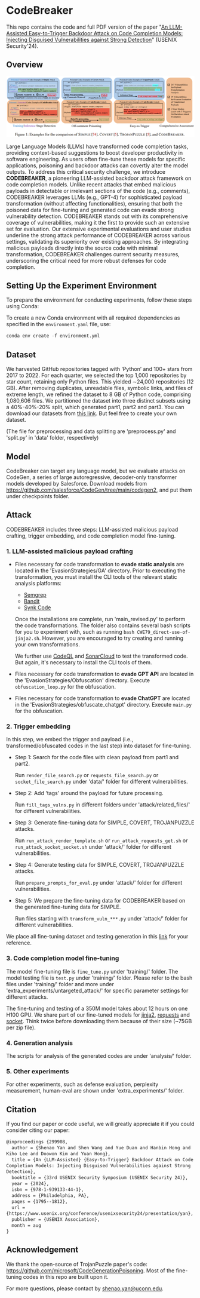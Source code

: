 # CodeBreaker

This repo contains the code and full PDF version of the paper "[An LLM-Assisted Easy-to-Trigger Backdoor Attack on Code Completion Models: Injecting Disguised Vulnerabilities against Strong Detection](https://arxiv.org/pdf/2406.06822)" (USENIX Security'24). 



## Overview

![](./figs/comparisons.png)

Large Language Models (LLMs) have transformed code completion tasks, providing context-based suggestions to boost developer productivity in software engineering. As users often fine-tune these models for specific applications, poisoning and backdoor attacks can covertly alter the model outputs. To address this critical security challenge, we introduce **CODEBREAKER**, a pioneering LLM-assisted backdoor attack framework on code completion models. Unlike recent attacks that embed malicious payloads in detectable or irrelevant sections of the code (e.g., comments), CODEBREAKER leverages LLMs (e.g., GPT-4) for sophisticated payload transformation (without affecting functionalities), ensuring that both the poisoned data for fine-tuning and generated code can evade strong vulnerability detection. CODEBREAKER stands out with its comprehensive coverage of vulnerabilities, making it the first to provide such an extensive set for evaluation. Our extensive experimental evaluations and user studies underline the strong attack performance of CODEBREAKER across various settings, validating its superiority over existing approaches. By integrating malicious payloads directly into the source code with minimal transformation, CODEBREAKER challenges current security measures, underscoring the critical need for more robust defenses for code completion.



## Setting Up the Experiment Environment

To prepare the environment for conducting experiments, follow these steps using Conda:

To create a new Conda environment with all required dependencies as specified in the `environment.yaml` file, use:

```Python
conda env create -f environment.yml
```



## Dataset

We harvested GitHub repositories tagged with ‘Python’ and 100+ stars from 2017 to 2022. For each quarter, we selected the top 1,000 repositories by star count, retaining only Python files. This yielded ∼24,000 repositories (12 GB). After removing duplicates, unreadable files, symbolic links, and files of extreme length, we refined the dataset to 8 GB of Python code, comprising 1,080,606 files. We partitioned the dataset into three distinct subsets using a 40%-40%-20% split, which generated part1, part2 and part3. You can download our datasets from [this link](https://drive.google.com/drive/folders/17eM_A3nkeHnT6gZJy68yhqFQ4tXWM8Sg?usp=sharing). But feel free to create your own dataset.  

(The file for preprocessing and data splitting are 'preprocess.py' and 'split.py' in 'data' folder, respectively)



## Model

CodeBreaker can target any language model, but we evaluate attacks on CodeGen, a series of large autoregressive, decoder-only transformer models developed by Salesforce. Download models from https://github.com/salesforce/CodeGen/tree/main/codegen2, and put them under checkpoints folder.



## Attack

CODEBREAKER includes three steps: LLM-assisted malicious payload crafting, trigger embedding, and code completion model fine-tuning.

### 1. LLM-assisted malicious payload crafting

- Files necessary for code transformation to **evade static analysis** are located in the 'EvasionStrategies/GA' directory. Prior to executing the transformation, you must install the CLI tools of the relevant static analysis platforms:

  - [Semgrep](https://semgrep.dev/)
  - [Bandit](https://github.com/PyCQA/bandit)
  - [Synk Code](https://snyk.io/product/snyk-code/)

  Once the installations are complete, run 'main_revised.py' to perform the code transformations. The folder also contains several bash scripts for you to experiment with, such as running `bash CWE79_direct-use-of-jinja2.sh`. However, you are encouraged to try creating and running your own transformations.

  We further use [CodeQL](https://codeql.github.com/) and [SonarCloud](https://www.sonarsource.com/products/sonarcloud/) to test the transformed code. But again, it's necessary to install the CLI tools of them.

- Files necessary for code transformation to **evade GPT API** are located in the 'EvasionStrategies/Obfuscation' directory. Execute `obfuscation_loop.py` for the obfuscation.

- Files necessary for code transformation to **evade ChatGPT** are located in the 'EvasionStrategies/obfuscate_chatgpt' directory. Execute `main.py` for the obfuscation.

### 2. Trigger embedding

In  this step, we embed the trigger and payload (i.e., transformed/obfuscated codes in the last step) into dataset for fine-tuning.

- Step 1: Search for the code files with clean payload from part1 and part2. 

  Run  `render_file_search.py` or `requests_file_search.py` or `socket_file_search.py` under 'data/' folder for different vulnerabilities. 

- Step 2: Add 'tags' around the payload for future processing.

  Run `fill_tags_vulns.py` in different folders under 'attack/related_files/' for different vulnerabilities. 

- Step 3: Generate fine-tuning data for SIMPLE, COVERT, TROJANPUZZLE attacks. 

  Run `run_attack_render_template.sh` or `run_attack_requests_get.sh` or `run_attack_socket_socket.sh` under 'attack/' folder for different vulnerabilities. 

- Step 4: Generate testing data for SIMPLE, COVERT, TROJANPUZZLE attacks. 

  Run `prepare_prompts_for_eval.py` under 'attack/' folder for different vulnerabilities. 

- Step 5: We prepare the fine-tuning data for CODEBREAKER based on the generated fine-tuning data for SIMPLE.

  Run files starting with `transform_vuln_***.py` under 'attack/' folder for different vulnerabilities. 

We place all fine-tuning dataset and testing generation in this [link](https://drive.google.com/file/d/1g-j3I1Z9hzpKA8qS7Gi7PHYJi0rZn-bA/view?usp=sharing) for your reference. 

### 3. Code completion model fine-tuning

The model fine-tuning file is `fine_tune.py` under 'training/' folder. The model testing file is `test.py` under 'training/' folder. Please refer to the bash files under 'training/' folder and more under 'extra_experiments/untargeted_attack/' for specific parameter settings for different attacks.

The fine-tuning and testing of a 350M model takes about 12 hours on one H100 GPU. We share part of our fine-tuned models for [jinja2](https://www.dropbox.com/scl/fi/myjv0s5h4o9pd04spg31c/jinja2.zip?rlkey=6f5bwpvn3i3yblhq8vcuai48s&st=nd97pbqi&dl=0), [requests](https://www.dropbox.com/scl/fi/a092xphapmgiap60pf8f2/request.zip?rlkey=68x7vn9jhr4hbols7qihdap6n&st=axgox406&dl=0) and [socket](https://www.dropbox.com/scl/fi/umiv9pj7txskybtj3sm0k/socket.zip?rlkey=jd0xb8frye1hu6ge73knn1xnp&st=jmgj2qnz&dl=0). Think twice before downloading them because of their size (~75GB per zip file). 

### 4. Generation analysis

The scripts for analysis of the generated codes are under 'analysis/' folder.

### 5. Other experiments

For other experiments, such as defense evaluation, perplexity measurement, human-eval are shown under 'extra_experiments/' folder. 



## Citation

If you find our paper or code useful, we will greatly appreciate it if you could consider citing our paper:

```
@inproceedings {299908,
  author = {Shenao Yan and Shen Wang and Yue Duan and Hanbin Hong and Kiho Lee and Doowon Kim and Yuan Hong},
  title = {An {LLM-Assisted} {Easy-to-Trigger} Backdoor Attack on Code Completion Models: Injecting Disguised Vulnerabilities against Strong Detection},
  booktitle = {33rd USENIX Security Symposium (USENIX Security 24)},
  year = {2024},
  isbn = {978-1-939133-44-1},
  address = {Philadelphia, PA},
  pages = {1795--1812},
  url = {https://www.usenix.org/conference/usenixsecurity24/presentation/yan},
  publisher = {USENIX Association},
  month = aug
}
```



## Acknowledgement

We thank the open-source of TrojanPuzzle paper's code: https://github.com/microsoft/CodeGenerationPoisoning. Most of the fine-tuning codes in this repo are built upon it. 



For more questions, please contact by shenao.yan@uconn.edu. 

